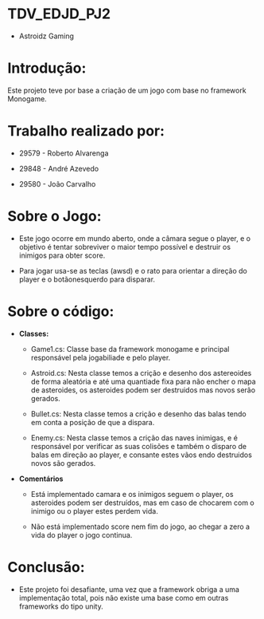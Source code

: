 # TDV_EDJD_PJ2

- Astroidz Gaming

# Introdução:

Este projeto teve por base a criação de um jogo com base no framework Monogame.

# Trabalho realizado por:

- 29579 - Roberto Alvarenga

- 29848 - André Azevedo

- 29580 - João Carvalho

# Sobre o Jogo:

- Este jogo ocorre em mundo aberto, onde a câmara segue o player, e o objetivo é tentar sobreviver o maior tempo possível e destruir os inimigos para obter score.

- Para jogar usa-se as teclas (awsd) e o rato para orientar a direção do player e o botãonesquerdo para disparar.   


# Sobre o código:

- **Classes:**

	- Game1.cs: Classe base da framework monogame e principal responsável pela jogabiliade e pelo player.
	
	- Astroid.cs: Nesta classe temos a crição e desenho dos astereoides de forma aleatória e até uma quantiade fixa para não encher o mapa de asteroides, os asteroides podem ser destruidos mas novos serão gerados.
	
	- Bullet.cs: Nesta classe temos a crição e desenho das balas tendo em conta a posição de que a dispara.
	
	- Enemy.cs: Nesta classe temos a crição das naves inimigas, e é responsável por verificar as suas colisões e também o disparo de balas em direção ao player, e consante estes vãos endo destruidos novos são gerados.
	

- **Comentários**
	
	- Está implementado camara e os inimigos seguem o player, os asteroides podem ser destruídos, mas em caso de chocarem com o inimigo ou o player estes perdem vida.  
	
	- Não está implementado score nem fim do jogo, ao chegar a zero a vida do player o jogo continua.

# Conclusão:

- Este projeto foi desafiante, uma vez que a framework obriga a uma implementação total, pois não existe uma base como em outras frameworks do tipo unity. 

 